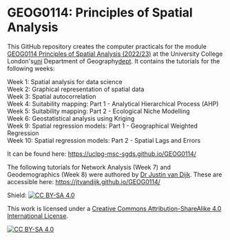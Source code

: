 # GEOG0114: Principles of Spatial Analysis

This GitHub repository creates the computer practicals for the module [GEOG0114 Principles of Spatial Analysis (2022/23)][course] at the University College London's[uni] Department of Geography[dept]. It contains the tutorials for the following weeks:

Week 1: Spatial analysis for data science <br/> Week 2: Graphical representation of spatial data <br/> Week 3: Spatial autocorrelation <br/> Week 4: Suitability mapping: Part 1 - Analytical Hierarchical Process (AHP) <br/> Week 5: Suitability mapping: Part 2 - Ecological Niche Modelling <br/> Week 6: Geostatistical analysis using Kriging <br/> Week 9: Spatial regression models: Part 1 - Geographical Weighted Regression <br/> Week 10: Spatial regression models: Part 2 - Spatial Lags and Errors

It can be found here: https://uclpg-msc-sgds.github.io/GEOG0114/

The following tutorials for Network Analysis (Week 7) and Geodemographics (Week 8) were authored by [Dr Justin van Dijk][jtvd]. These are accessible here: https://jtvandijk.github.io/GEOG0114/

Shield: [![CC BY-SA 4.0][cc-by-sa-shield]][cc-by-sa]

This work is licensed under a
[Creative Commons Attribution-ShareAlike 4.0 International License][cc-by-sa].

[![CC BY-SA 4.0][cc-by-sa-image]][cc-by-sa]

[cc-by-sa]: http://creativecommons.org/licenses/by-sa/4.0/
[cc-by-sa-image]: https://licensebuttons.net/l/by-sa/4.0/88x31.png
[cc-by-sa-shield]: https://img.shields.io/badge/License-CC%20BY--SA%204.0-lightgrey.svg
[course]: https://www.ucl.ac.uk/module-catalogue/modules/GEOG0114
[jtvd]: https://mappingdutchman.com
[uni]: https://www.ucl.ac.uk
[dept]: https://www.geog.ucl.ac.uk

